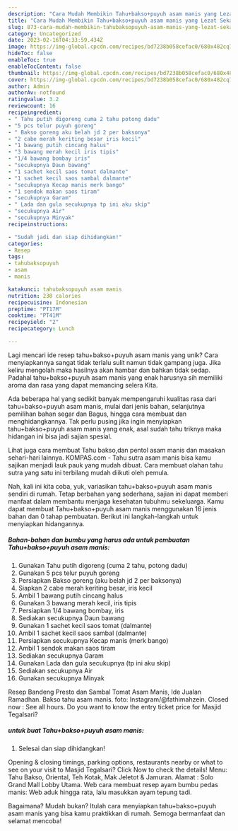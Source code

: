 ```yaml
---
description: "Cara Mudah Membikin Tahu+bakso+puyuh asam manis yang Lezat Sekali"
title: "Cara Mudah Membikin Tahu+bakso+puyuh asam manis yang Lezat Sekali"
slug: 873-cara-mudah-membikin-tahubaksopuyuh-asam-manis-yang-lezat-sekali
category: Uncategorized
date: 2023-02-16T04:33:59.434Z
image: https://img-global.cpcdn.com/recipes/bd7238b058cefac0/680x482cq70/tahubaksopuyuh-asam-manis-foto-resep-utama.jpg
hideToc: false
enableToc: true
enableTocContent: false
thumbnail: https://img-global.cpcdn.com/recipes/bd7238b058cefac0/680x482cq70/tahubaksopuyuh-asam-manis-foto-resep-utama.jpg
cover: https://img-global.cpcdn.com/recipes/bd7238b058cefac0/680x482cq70/tahubaksopuyuh-asam-manis-foto-resep-utama.jpg
author: Admin
authorAv: notfound
ratingvalue: 3.2
reviewcount: 16
recipeingredient:
- " Tahu putih digoreng cuma 2 tahu potong dadu"
- "5 pcs telur puyuh goreng"
- " Bakso goreng aku belah jd 2 per baksonya"
- "2 cabe merah keriting besar iris kecil"
- "1 bawang putih cincang halus"
- "3 bawang merah kecil iris tipis"
- "1/4 bawang bombay iris"
- "secukupnya Daun bawang"
- "1 sachet kecil saos tomat dalmante"
- "1 sachet kecil saos sambal dalmante"
- "secukupnya Kecap manis merk bango"
- "1 sendok makan saos tiram"
- "secukupnya Garam"
- " Lada dan gula secukupnya tp ini aku skip"
- "secukupnya Air"
- "secukupnya Minyak"
recipeinstructions:

- "Sudah jadi dan siap dihidangkan!"
categories:
- Resep
tags:
- tahubaksopuyuh
- asam
- manis

katakunci: tahubaksopuyuh asam manis 
nutrition: 238 calories
recipecuisine: Indonesian
preptime: "PT17M"
cooktime: "PT41M"
recipeyield: "2"
recipecategory: Lunch

---
```





Lagi mencari ide resep tahu+bakso+puyuh asam manis yang unik? Cara menyiapkannya sangat tidak terlalu sulit namun tidak gampang juga. Jika keliru mengolah maka hasilnya akan hambar dan bahkan tidak sedap. Padahal tahu+bakso+puyuh asam manis yang enak harusnya sih memiliki aroma dan rasa yang dapat memancing selera Kita.





Ada beberapa hal yang sedikit banyak mempengaruhi kualitas rasa dari tahu+bakso+puyuh asam manis, mulai dari jenis bahan, selanjutnya pemilihan bahan segar dan Bagus, hingga cara membuat dan menghidangkannya. Tak perlu pusing jika ingin menyiapkan tahu+bakso+puyuh asam manis yang enak,      asal sudah tahu triknya maka hidangan ini bisa jadi sajian spesial.














Lihat juga cara membuat Tahu bakso,dan pentol asam manis dan masakan sehari-hari lainnya. KOMPAS.com - Tahu sutra asam manis bisa kamu sajikan menjadi lauk pauk yang mudah dibuat. Cara membuat olahan tahu sutra yang satu ini terbilang mudah diikuti oleh pemula.






Nah, kali ini kita coba, yuk, variasikan tahu+bakso+puyuh asam manis sendiri di rumah. Tetap berbahan yang sederhana, sajian ini dapat memberi manfaat dalam membantu menjaga kesehatan tubuhmu sekeluarga. Kamu dapat membuat Tahu+bakso+puyuh asam manis menggunakan 16 jenis bahan dan 0 tahap pembuatan. Berikut ini langkah-langkah untuk menyiapkan hidangannya.

<!--inarticleads1-->

##### Bahan-bahan dan bumbu yang harus ada untuk pembuatan Tahu+bakso+puyuh asam manis:

1. Gunakan  Tahu putih digoreng (cuma 2 tahu, potong dadu)
1. Gunakan 5 pcs telur puyuh goreng
1. Persiapkan  Bakso goreng (aku belah jd 2 per baksonya)
1. Siapkan 2 cabe merah keriting besar, iris kecil
1. Ambil 1 bawang putih cincang halus
1. Gunakan 3 bawang merah kecil, iris tipis
1. Persiapkan 1/4 bawang bombay, iris
1. Sediakan secukupnya Daun bawang
1. Gunakan 1 sachet kecil saos tomat (dalmante)
1. Ambil 1 sachet kecil saos sambal (dalmante)
1. Persiapkan secukupnya Kecap manis (merk bango)
1. Ambil 1 sendok makan saos tiram
1. Sediakan secukupnya Garam
1. Gunakan  Lada dan gula secukupnya (tp ini aku skip)
1. Sediakan secukupnya Air
1. Gunakan secukupnya Minyak


Resep Bandeng Presto dan Sambal Tomat Asam Manis, Ide Jualan Ramadhan. Bakso tahu asam manis. foto: Instagram/@fathimahzein. Closed now : See all hours. Do you want to know the entry ticket price for Masjid Tegalsari? 

<!--inarticleads2-->

#####  untuk buat Tahu+bakso+puyuh asam manis:


1. Selesai dan siap dihidangkan!

Opening &amp; closing timings, parking options, restaurants nearby or what to see on your visit to Masjid Tegalsari? Click Now to check the details! Menu: Tahu Bakso, Oriental, Teh Kotak, Mak Jeletot &amp; Jamuran. Alamat : Solo Grand Mall Lobby Utama. Web cara membuat resep ayam bumbu pedas manis: Web aduk hingga rata, lalu masukkan ayam tepung tadi. 

Bagaimana? Mudah bukan? Itulah cara menyiapkan tahu+bakso+puyuh asam manis yang bisa kamu praktikkan di rumah. Semoga bermanfaat dan selamat mencoba!
